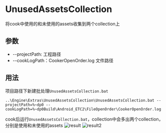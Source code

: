 # UnusedAssetsCollection

将cook中使用的和未使用的assets收集到两个collection上

## 参数
- --projectPath: 工程路径
- --cookLogPath：CookerOpenOrder.log 文件路径

## 用法
项目路径下新建批处理`UnusedAssetsCollection.bat`

```
..\Engine\Extras\UnusedAssetsCollection\UnusedAssetsCollection.bat --projectPath=%~dp0 --cookLogPath=%~dp0Build\Android_ETC2\FileOpenOrder\CookerOpenOrder.log
```

cook后运行`UnusedAssetsCollection.bat`，collection中会多出两个collection，分别是使用和未使用的assets
![result](https://raw.githubusercontent.com/RealGameLab/UnusedAssetsCollection/master/result.jpg)
![result2](https://raw.githubusercontent.com/RealGameLab/UnusedAssetsCollection/master/result2.jpg)